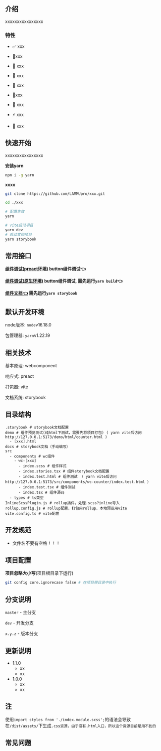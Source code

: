 # 

## 介绍

xxxxxxxxxxxxxxxx

### 特性

- ✅ xxx
- 🧙‍xxx
- 🐎 xxx
- 🍃 xxx
- 🐻 xxx

- 🔋xxx
- 🥃 xxx
- ⚡️ xxx
- 👀 xxx

## 快速开始

xxxxxxxxxxxxxxxx

**安装yarn**

```sh
npm i -g yarn
```

**xxxx**

```sh
git clone https://github.com/LAMMUpro/xxx.git

cd ./xxx

# 配置生效
yarn

# vite启动项目
yarn dev 
# 启动文档项目
yarn storybook 
```

## 常用接口

**[组件调试(preact环境)](http://localhost:5173/src/components/wc-button/index.test.html) button组件调试👈**

**[组件调试(原生环境)](http://localhost:5173/demo/button.html) button组件调试, 需先运行`yarn build`👈**

**[组件文档👈](http://localhost:6008/) 需先运行`yarn storybook`**

## 默认开发环境

node版本: `node`v16.18.0

包管理器: `yarn`v1.22.19

## 相关技术

基本原理: webcomponent

响应式: preact

打包器: vite

文档系统: storybook


## 目录结构
```SH
.storybook # storybook文档配置
demo # 组件预览测试(纯html下测试，需要先将项目打包) ( yarn vite后访问 http://127.0.0.1:5173/demo/html/counter.html )
  - [xxx].html
docs # storybook文档（手动编写）
src
  - components # wc组件
    - wc-[xxx]
      - index.scss # 组件样式
      - index.stories.tsx # 组件storybook文档配置
      - index.test.html # 组件测试 （ yarn vite后访问 http://127.0.0.1:5173/src/components/wc-counter/index.test.html ）
      - index.test.tsx # 组件测试
      - index.tsx # 组件源码
  - types # ts类型
InlineScssPlugin.js # rollup插件，处理.scss?inline导入
rollup.config.js # rollup配置，打包用rollup，本地预览用vite
vite.config.ts # vite配置
```

## 开发规范

- 文件名不要有空格！！！

## 项目配置

**项目忽略大小写**(项目根目录下运行)

```sh
git config core.ignorecase false # 在项目根目录中执行
```

## 分支说明

`master` - 主分支

`dev` - 开发分支

`x.y.z` - 版本分支

## 更新说明
- 1.1.0
  - xx
  - xx
- 1.0.0
  - xx
  - xx


## 注

使用`import styles from './index.module.scss';`的语法会导致在`/dist/assets/`下生成`.css资源，由于没有.html入口，所以这个资源目前是用不到的`

## 常见问题

